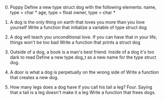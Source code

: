 0. Poppy
Define a new type struct dog with the following elements:
name, type = char *
age, type = float
owner, type = char *

1. A dog is the only thing on earth that loves you more than you love yourself
Write a function that initialize a variable of type struct dog

2. A dog will teach you unconditional love. If you can have that in your life, things won't be too bad
Write a function that prints a struct dog

3. Outside of a dog, a book is a man's best friend. Inside of a dog it's too dark to read
Define a new type dog_t as a new name for the type struct dog.

4. A door is what a dog is perpetually on the wrong side of
Write a function that creates a new dog.

5. How many legs does a dog have if you call his tail a leg? Four. Saying that a tail is a leg doesn't make it a leg
Write a function that frees dogs.

